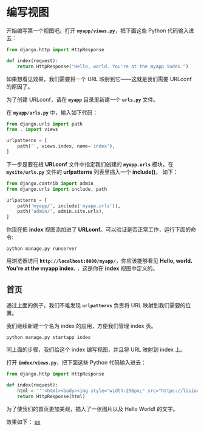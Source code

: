 # 编写视图
开始编写第一个视图吧。打开 **`myapp/views.py`**，把下面这些 Python 代码输入进去：
```py
from django.http import HttpResponse

def index(request):
    return HttpResponse("Hello, world. You're at the myapp index.")
```
如果想看见效果，我们需要将一个 URL 映射到它——这就是我们需要 URLconf 的原因了。

为了创建 URLconf，请在 **`myapp`** 目录里新建一个 **`urls.py`** 文件。

在 **`myapp/urls.py`** 中，输入如下代码：

```py
from django.urls import path
from . import views

urlpatterns = [
    path('', views.index, name='index'),
]
```
下一步是要在根 **URLconf** 文件中指定我们创建的 **`myapp.urls`** 模块。在 **`mysite/urls.py`** 文件的 **urlpatterns** 列表里插入一个 **include()**， 如下：

```py
from django.contrib import admin
from django.urls import include, path

urlpatterns = [
    path('myapp/', include('myapp.urls')),
    path('admin/', admin.site.urls),
]
```

你现在把 **index** 视图添加进了 **URLconf**。可以验证是否正常工作，运行下面的命令:

```shell
python manage.py runserver
```

用浏览器访问 **`http://localhost:8000/myapp/`**，你应该能够看见 **Hello, world. You're at the myapp index.** ，这是你在 **index** 视图中定义的。

## 首页

通过上面的例子，我们不难发现 **`urlpatterns`** 负责将 URL 映射到我们需要的位置。

我们继续新建一个名为 index 的应用，方便我们管理 index 页。

```shell
python manage.py startapp index
```

同上面的步骤，我们给这个 index 编写视图，并且将 URL 映射到 index 上。

打开 **`index/views.py`**，把下面这些 Python 代码输入进去：
```py
from django.http import HttpResponse

def index(request):
    html = '''<html><body><img style="width:256px;" src="https://lision.me/ios_native_js/html5.png"  alt="ex" /><text>Hello World!</text></body></html>'''
    return HttpResponse(html)
```

为了使我们的首页更加美观，插入了一张图片以及 Hello World! 的文字。

效果如下：
[ex](https://lision.me/ios_native_js/html5.png)

